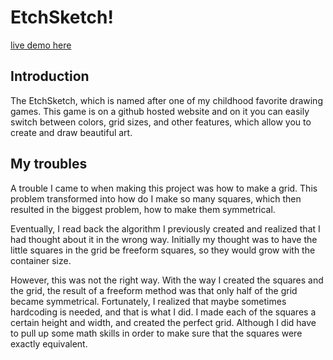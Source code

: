 # EtchSketch!

[live demo here](https://garvsl.github.io/etchsketch/)

## Introduction

The EtchSketch, which is named after one of my childhood favorite drawing games. This game is on a github hosted website and on it you can easily switch between colors, grid sizes, and other features, which allow you to create and draw beautiful art. 

## My troubles

A trouble I came to when making this project was how to make a grid. This problem transformed into how do I make so many squares, which then resulted in the biggest problem, how to make them symmetrical. 

Eventually, I read back the algorithm I previously created and realized that I had thought about it in the wrong way. Initially my thought was to have the little squares in the grid be freeform squares, so they would grow with the container size.

However, this was not the right way. With the way I created the squares and the grid, the result of a freeform method was that only half of the grid became symmetrical. Fortunately, I realized that maybe sometimes hardcoding is needed, and that is what I did. I made each of the squares a certain height and width, and created the perfect grid. Although I did have to pull up some math skills in order to make sure that the squares were exactly equivalent.

